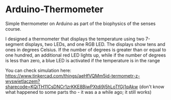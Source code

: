 # Arduino-Thermometer
Simple thermometer on Arduino as part of the biophysics of the senses course.

I designed a thermometer that displays the temperature using two 7-segment displays, two LEDs, and one RGB LED.
The displays show tens and ones in degrees Celsius. If the number of degrees is greater than or equal to one hundred, an additional red LED lights up, while if the number of degrees is less than zero, a blue LED is activated if the temperature is in the range

You can check simulation here: https://www.tinkercad.com/things/aeHfVQMm5jd-termometr-z-wyswietlaczem?sharecode=KQiTH11CsDNCr1zrKKE8BjwPXtdi9j5hLoTfGj1qAkw (don't know what happened to some parts tho - it was a a while ago; it still works)
